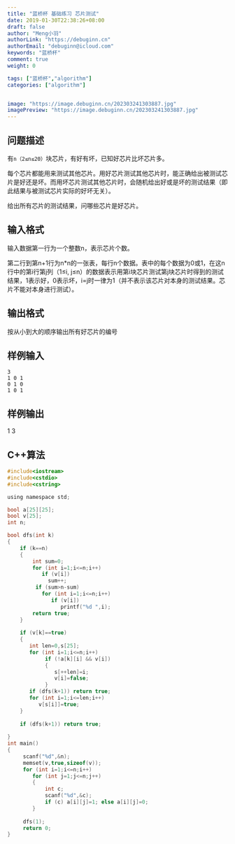 ```yaml
---
title: "蓝桥杯 基础练习 芯片测试"
date: 2019-01-30T22:38:26+08:00
draft: false
author: "Meng小羽"
authorLink: "https://debuginn.cn"
authorEmail: "debuginn@icloud.com"
keywords: "蓝桥杯"
comment: true
weight: 0

tags: ["蓝桥杯","algorithm"]
categories: ["algorithm"]


image: "https://image.debuginn.cn/202303241303887.jpg"
imagePreview: "https://image.debuginn.cn/202303241303887.jpg"
---
```


## 问题描述

有`n（2≤n≤20）`块芯片，有好有坏，已知好芯片比坏芯片多。

每个芯片都能用来测试其他芯片。用好芯片测试其他芯片时，能正确给出被测试芯片是好还是坏。而用坏芯片测试其他芯片时，会随机给出好或是坏的测试结果（即此结果与被测试芯片实际的好坏无关）。

给出所有芯片的测试结果，问哪些芯片是好芯片。

## 输入格式

输入数据第一行为一个整数n，表示芯片个数。 

第二行到第n+1行为n*n的一张表，每行n个数据。表中的每个数据为0或1，在这n行中的第i行第j列（1≤i, j≤n）的数据表示用第i块芯片测试第j块芯片时得到的测试结果，1表示好，0表示坏，i=j时一律为1（并不表示该芯片对本身的测试结果。芯片不能对本身进行测试）。

## 输出格式

按从小到大的顺序输出所有好芯片的编号

## 样例输入

```shell
3
1 0 1
0 1 0
1 0 1
```

## 样例输出

1 3

## C++算法

```c
#include<iostream> 
#include<cstdio> 
#include<cstring> 

using namespace std; 

bool a[25][25]; 
bool v[25]; 
int n; 

bool dfs(int k) 
{ 
    if (k==n) 
    { 
        int sum=0; 
        for (int i=1;i<=n;i++) 
           if (v[i]) 
             sum++; 
         if (sum>n-sum) 
           for (int i=1;i<=n;i++) 
              if (v[i]) 
                 printf("%d ",i); 
        return true; 
    } 
     
    if (v[k]==true) 
    { 
       int len=0,s[25]; 
       for (int i=1;i<=n;i++) 
            if (!a[k][i] && v[i]) 
            { 
               s[++len]=i; 
               v[i]=false; 
            } 
       if (dfs(k+1)) return true; 
       for (int i=1;i<=len;i++) 
          v[s[i]]=true; 
    } 
     
    if (dfs(k+1)) return true; 
      
} 
int main() 
{ 
     scanf("%d",&n); 
     memset(v,true,sizeof(v)); 
     for (int i=1;i<=n;i++) 
        for (int j=1;j<=n;j++) 
        { 
            int c; 
            scanf("%d",&c); 
            if (c) a[i][j]=1; else a[i][j]=0; 
        } 
  
     dfs(1); 
     return 0; 
}
```
